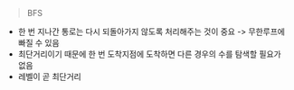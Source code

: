 > BFS

- 한 번 지나간 통로는 다시 되돌아가지 않도록 처리해주는 것이 중요 -> 무한루프에 빠질 수 있음
- 최단거리이기 때문에 한 번 도착지점에 도착하면 다른 경우의 수를 탐색할 필요가 없음
- 레벨이 곧 최단거리
